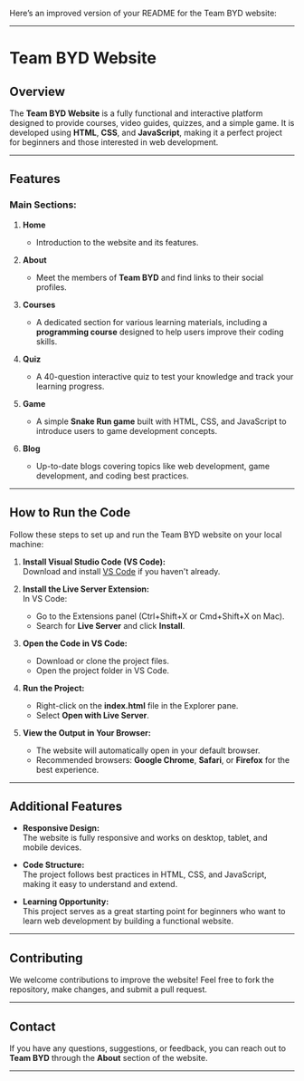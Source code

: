 Here’s an improved version of your README for the Team BYD website:

---

# Team BYD Website  

## Overview  
The **Team BYD Website** is a fully functional and interactive platform designed to provide courses, video guides, quizzes, and a simple game. It is developed using **HTML**, **CSS**, and **JavaScript**, making it a perfect project for beginners and those interested in web development.

---

## Features  

### Main Sections:  
1. **Home**  
   - Introduction to the website and its features.

2. **About**  
   - Meet the members of **Team BYD** and find links to their social profiles.

3. **Courses**  
   - A dedicated section for various learning materials, including a **programming course** designed to help users improve their coding skills.

4. **Quiz**  
   - A 40-question interactive quiz to test your knowledge and track your learning progress.

5. **Game**  
   - A simple **Snake Run game** built with HTML, CSS, and JavaScript to introduce users to game development concepts.

6. **Blog**  
   - Up-to-date blogs covering topics like web development, game development, and coding best practices.  

---

## How to Run the Code  

Follow these steps to set up and run the Team BYD website on your local machine:  

1. **Install Visual Studio Code (VS Code):**  
   Download and install [VS Code](https://code.visualstudio.com/) if you haven't already.  

2. **Install the Live Server Extension:**  
   In VS Code:  
   - Go to the Extensions panel (Ctrl+Shift+X or Cmd+Shift+X on Mac).  
   - Search for **Live Server** and click **Install**.  

3. **Open the Code in VS Code:**  
   - Download or clone the project files.  
   - Open the project folder in VS Code.  

4. **Run the Project:**  
   - Right-click on the **index.html** file in the Explorer pane.  
   - Select **Open with Live Server**.  

5. **View the Output in Your Browser:**  
   - The website will automatically open in your default browser.  
   - Recommended browsers: **Google Chrome**, **Safari**, or **Firefox** for the best experience.  

---

## Additional Features  

- **Responsive Design:**  
  The website is fully responsive and works on desktop, tablet, and mobile devices.  

- **Code Structure:**  
  The project follows best practices in HTML, CSS, and JavaScript, making it easy to understand and extend.  

- **Learning Opportunity:**  
  This project serves as a great starting point for beginners who want to learn web development by building a functional website.  

---

## Contributing  

We welcome contributions to improve the website! Feel free to fork the repository, make changes, and submit a pull request.  

---

## Contact  

If you have any questions, suggestions, or feedback, you can reach out to **Team BYD** through the **About** section of the website.  

---
